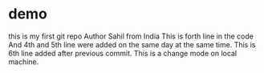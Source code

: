 # demo
this is my first git repo
Author Sahil from India
This is forth line in the code
And 4th and 5th line were added on the same day at the same time.
This is 6th line added after previous commit.
This is a change mode on local machine.
